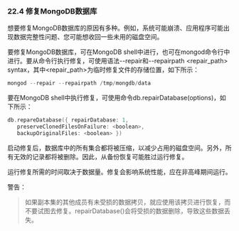 ### 22.4 修复MongoDB数据库

想要修复MongoDB数据库的原因有多种。例如，系统可能崩溃、应用程序可能出现数据完整性问题、您可能想收回一些未用的磁盘空间。

要修复MongoDB数据库，可在MongoDB shell中进行，也可在mongod命令行中进行。要从命令行执行修复，可使用语法--repair和--repairpath <repair_path> syntax，其中<repair_path>为临时修复文件的存储位置，如下所示：

```go
mongod --repair --repairpath /tmp/mongdb/data
```

要在MongoDB shell中执行修复，可使用命令db.repairDatabase(options)，如下所示：

```go
db.repareDatabase({ repairDatabase: 1,
   preserveClonedFilesOnFailure: <boolean>,
   backupOriginalFiles: <boolean> })
```

启动修复后，数据库中的所有集合都将被压缩，以减少占用的磁盘空间。另外，所有无效的记录都将被删除。因此，从备份恢复可能胜过运行修复。

运行修复所需的时间取决于数据量。修复会影响系统性能，应在非高峰期间运行。

警告：

> 如果副本集的其他成员有未受损的数据拷贝，就应使用该拷贝进行恢复，而不要试图去修复。repairDatabase()会将受损的数据删除，导致这些数据丢失。

